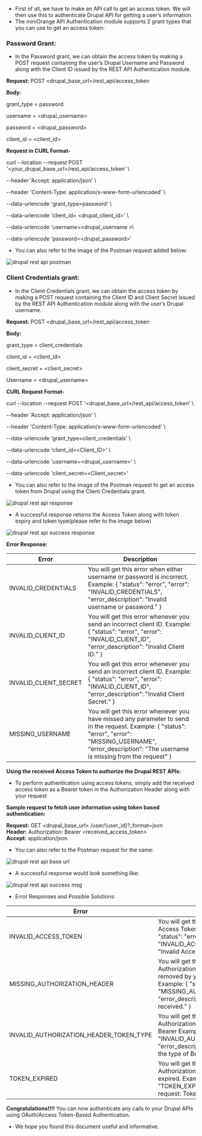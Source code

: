 * First of all, we have to make an API call to get an access token. We will then use this to authenticate Drupal API for getting a user’s information.
* The miniOrange API Authentication module supports 2 grant types that you can use to get an access token:

### Password Grant:

* In the Password grant, we can obtain the access token by making a POST request containing the user’s Drupal Username and Password along with the Client ID issued by the REST API Authentication module.

**Request:** POST <drupal\_base\_url>/rest\_api/access\_token

**Body:**

grant\_type = password

username = <drupal\_username>

password = <drupal\_password>

client\_id = <client\_id>

**Request in CURL Format-**

curl --location --request POST '<your\_drupal\_base\_url>/rest\_api/access\_token' \\

 \--header 'Accept: application/json' \\

 \--header 'Content-Type: application/x-www-form-urlencoded' \\

\--data-urlencode 'grant\_type=password' \\

 \--data-urlencode 'client\_id= <drupal\_client\_id>' \\

 \--data-urlencode 'username=<drupal\_username >\\

\--data-urlencode 'password=<drupal\_password>'

* You can also refer to the image of the Postman request added below:

![drupal rest api postman](https://www.drupal.org/files/drupal-rest-api-postman.png)

### Client Credentials grant:

* In the Client Credentials grant, we can obtain the access token by making a POST request containing the Client ID and Client Secret issued by the REST API Authentication module along with the user’s Drupal username.

**Request:** POST <drupal\_base\_url>/rest\_api/access\_token

**Body:**

grant\_type = client\_credentials

client\_id = <client\_id>

client\_secret = <client\_secret>

Username = <drupal\_username>

**CURL Request Format-**

curl --location --request POST '<drupal\_base\_url>/rest\_api/access\_token' \\

\--header 'Accept: application/json' \\

\--header 'Content-Type: application/x-www-form-urlencoded' \\

\--data-urlencode 'grant\_type=client\_credentials' \\

\--data-urlencode 'client\_id=<Client\_ID>' \\

\--data-urlencode 'username=<drupal\_username>' \\

\--data-urlencode 'client\_secret=<Client\_secret>'

* You can also refer to the image of the Postman request to get an access token from Drupal using the Client Credentials grant.

![drupal rest api response](https://www.drupal.org/files/drupal-rest-api-postman-api-response.png)

* A successful response returns the Access Token along with token expiry and token type(please refer to the image below)

![drupal rest api success response](https://www.drupal.org/files/drupal-rest-api-success-response_0.png)

**Error Response:**

| **Error**               | **Description**                                                                                                                                                                                                       |
| ----------------------- | --------------------------------------------------------------------------------------------------------------------------------------------------------------------------------------------------------------------- |
| INVALID\_CREDENTIALS    | You will get this error when either username or password is incorrect. Example: { "status": "error", "error": "INVALID\_CREDENTIALS", "error\_description": "Invalid username or password." }                         |
| INVALID\_CLIENT\_ID     | You will get this error whenever you send an incorrect client ID. Example: { "status": "error", "error": "INVALID\_CLIENT\_ID", "error\_description": "Invalid Client ID." }                                          |
| INVALID\_CLIENT\_SECRET | You will get this error whenever you send an incorrect client ID. Example: { "status": "error", "error": "INVALID\_CLIENT\_ID", "error\_description": "Invalid Client Secret." }                                      |
| MISSING\_USERNAME       | You will get this error whenever you have missed any parameter to send in the request. Example: { "status": "error", "error": "MISSING\_USERNAME", "error\_description": "The username is missing from the request" } |

**Using the received Access Token to authorize the Drupal REST APIs:**

* To perform authentication using access tokens, simply add the received access token as a Bearer token in the Authorization Header along with your request

**Sample request to fetch user information using token based authentication:**

**Request:** GET <drupal\_base\_url> /user/{user\_id}?\_format=json  
**Header:** Authorization: Bearer <received\_access\_token>  
**Accept:** application/json

* You can also refer to the Postman request for the same:

![drupal rest api base url](https://www.drupal.org/files/drupal-rest-api-base-url_0.png)

* A successful response would look something like:

![drupal rest api success msg](https://www.drupal.org/files/drupal-rest-api-success-msg_0.png)

* Error Responses and Possible Solutions:

| **Error**                                   | **Description**                                                                                                                                                                                                                                                                           |
| ------------------------------------------- | ----------------------------------------------------------------------------------------------------------------------------------------------------------------------------------------------------------------------------------------------------------------------------------------- |
| INVALID\_ACCESS\_TOKEN                      | You will get this error when you have put an invalid Access Token or expired Access Token. Example: { "status": "error", "error": "INVALID\_ACCESS\_TOKEN", "error\_description": "Invalid Access Token." }                                                                               |
| MISSING\_AUTHORIZATION\_HEADER              | You will get this error whenever you don't send an Authorization Header in the API request or if it was removed by your server due to some reasons. Example: { "status": "error", "error": "MISSING\_AUTHORIZATION\_HEADER", "error\_description": "Authorization header not received." } |
| INVALID\_AUTHORIZATION\_HEADER\_TOKEN\_TYPE | You will get this error when you send the Authorization header but the token type is not Bearer Example: { "status": "error", "error": "INVALID\_AUTHORIZATION\_HEADER\_TOKEN\_TYPE", "error\_description": "Authorization header must be the type of Bearer Token." }                    |
| TOKEN\_EXPIRED                              | You will get this error when you send the Authorization header but the access token is expired. Example: { “status” => “error”,  “error” => ”TOKEN\_EXPIRED”,  “error\_description” => “Invalid request: Token Expired.” }                                                                |

**Congratulations!!!!** You can now authenticate any calls to your Drupal APIs using OAuth/Access Token-Based Authentication.

* We hope you found this document useful and informative.